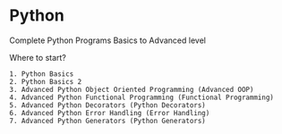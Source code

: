 # Python
Complete Python Programs Basics to Advanced level

Where to start?

    1. Python Basics
    2. Python Basics 2
    3. Advanced Python Object Oriented Programming (Advanced OOP)
    4. Advanced Python Functional Programming (Functional Programming)
    5. Advanced Python Decorators (Python Decorators)
    6. Advanced Python Error Handling (Error Handling)
    7. Advanced Python Generators (Python Generators)
